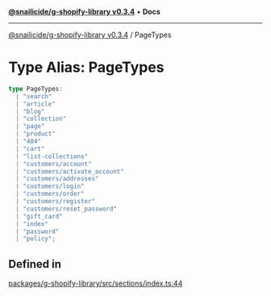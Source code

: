 [**@snailicide/g-shopify-library v0.3.4**](../README.md) • **Docs**

---

[@snailicide/g-shopify-library v0.3.4](../README.md) / PageTypes

# Type Alias: PageTypes

```ts
type PageTypes:
  | "search"
  | "article"
  | "blog"
  | "collection"
  | "page"
  | "product"
  | "404"
  | "cart"
  | "list-collections"
  | "customers/account"
  | "customers/activate_account"
  | "customers/addresses"
  | "customers/login"
  | "customers/order"
  | "customers/register"
  | "customers/reset_password"
  | "gift_card"
  | "index"
  | "password"
  | "policy";
```

## Defined in

[packages/g-shopify-library/src/sections/index.ts:44](https://github.com/gbtunney/snailicide-monorepo/blob/master/packages/g-shopify-library/src/sections/index.ts#L44)

